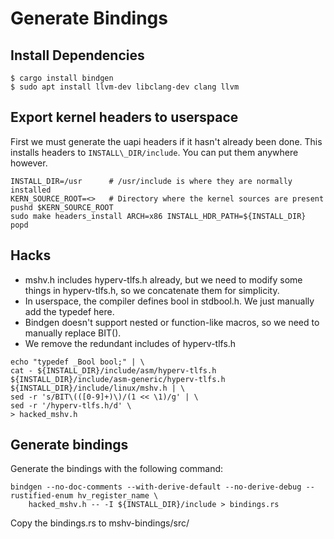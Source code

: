 # Generate Bindings

## Install Dependencies

```shell
$ cargo install bindgen
$ sudo apt install llvm-dev libclang-dev clang llvm
```

## Export kernel headers to userspace

First we must generate the uapi headers if it hasn't already been done.
This installs headers to `INSTALL\_DIR/include`.
You can put them anywhere however.

```shell
INSTALL_DIR=/usr      # /usr/include is where they are normally installed
KERN_SOURCE_ROOT=<>   # Directory where the kernel sources are present
pushd $KERN_SOURCE_ROOT
sudo make headers_install ARCH=x86 INSTALL_HDR_PATH=${INSTALL_DIR}
popd
```

## Hacks

- mshv.h includes hyperv-tlfs.h already, but we need to modify some things in hyperv-tlfs.h, so we concatenate them for simplicity.
- In userspace, the compiler defines bool in stdbool.h. We just manually add the typedef here.
- Bindgen doesn't support nested or function-like macros, so we need to manually replace BIT().
- We remove the redundant includes of hyperv-tlfs.h

```shell
echo "typedef _Bool bool;" | \
cat - ${INSTALL_DIR}/include/asm/hyperv-tlfs.h ${INSTALL_DIR}/include/asm-generic/hyperv-tlfs.h ${INSTALL_DIR}/include/linux/mshv.h | \
sed -r 's/BIT\(([0-9]+)\)/(1 << \1)/g' | \
sed -r '/hyperv-tlfs.h/d' \
> hacked_mshv.h
```

## Generate bindings

Generate the bindings with the following command:

```shell
bindgen --no-doc-comments --with-derive-default --no-derive-debug --rustified-enum hv_register_name \
	hacked_mshv.h -- -I ${INSTALL_DIR}/include > bindings.rs
```

Copy the bindings.rs to mshv-bindings/src/
